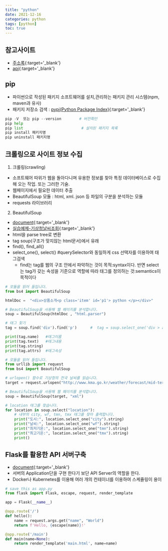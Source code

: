 ```yaml
---
title: "python"
date: 2021-12-16
categories: python
tags: [python]
toc: true
---
```


## 참고사이트

* [주소록](https://wikidocs.net/book/110){:target='_blank'}
* [api](https://wikidocs.net/book/4698){:target='_blank'}

## pip

* 파이썬으로 작성된 패키지 소프트웨어를 설치,관리하는 패키지 관리 시스템(npm, maven과 유사)
* 패키지 저장소 검색 : [pypi(Python Package Index)](https://pypi.org/){:target='_blank'}

```python
pip -V  또는 pip --version        # 버전확인
pip help
pip list                          # 설치된 패키지 목록 
pip install 패키지명              
pip uninstall 패키지명
```

## 크롤링으로 사이트 정보 수집

1. 크롤링(crawling)

* 소프트웨어 따위가 웹을 돌아다니며 유용한 정보를 찾아 특정 데이터베이스로 수집해 오는 작업. 또는 그러한 기술.
* 웹페이지에서 필요한 데이터 추출
* BeautifulSoup 모듈 : html, xml. json 등 파일의 구분을 분석하는 모듈
* requests 라이브러리

2. BeautifulSoup

* [document](https://www.crummy.com/software/BeautifulSoup/bs4/doc/){:target='_blank'}
* [실습예제-기상청날씨조회](https://dojang.io/mod/page/view.php?id=2458){:target='_blank'}
* html을 parse tree로 변환
* tag soup(구조가 맞지않는 html문서)에서 유래
* find(), find_all()
* select_one(), select()   #querySelector와 동일하게 css 선택자를 이용하여 태그검색
  * find는 tag를 웹의 구조 안에서 파악하는 것이 목적:syntax이다. 반면 select는 tag가 갖는 속성을 기준으로 역할에 따라 태그를 정의하는 것:semantics이 목적이다

```python
# 모듈을 읽어 들입니다.
from bs4 import BeautifulSoup

htmlDoc =  "<div>상품소개<p class='item' id='p1'> python </p></div>"

# BeautifulSoup을 사용해 웹 페이지를 분석합니다.
soup = BeautifulSoup(htmlDoc , "html.parser") 

# 태그 찾기
tag = soup.find('div').find('p')      #  tag = soup.select_one('div > a')

print(tag.name)   #태그이름 
print(tag.text)   #태그내용
print(tag.string) 
print(tag.attrs)  #태그속성
```

```python
# 모듈을 읽어 들입니다.
from urllib import request
from bs4 import BeautifulSoup

# urlopen() 함수로 기상청의 전국 날씨를 읽습니다.
target = request.urlopen("http://www.kma.go.kr/weather/forecast/mid-term-rss3.jsp?stnId=108")

# BeautifulSoup을 사용해 웹 페이지를 분석합니다.
soup = BeautifulSoup(target, "xml") 

# location 태그를 찾습니다.
for location in soup.select("location"):
    # 내부의 city, wf, tmn, tmx 태그를 찾아 출력합니다.
    print("도시:", location.select_one("city").string)
    print("날씨:", location.select_one("wf").string)
    print("최저기온:", location.select_one("tmn").string)
    print("최고기온:", location.select_one("tmx").string)
    print()
```

## Flask를 활용한 API 서버구축

* [document](https://flask.palletsprojects.com/en/2.0.x/){:target='_blank'}
* 서버의 Application단을 구현 한다기 보단 API Server의 역할을 한다.
* Docker나 Kubernetes를 이용해 여러 개의 컨테이너를 이용하여 스케쥴링이 용이

```python
# save this as app.py
from flask import Flask, escape, request, render_template

app = Flask(__name__)

@app.route('/')
def hello():
    name = request.args.get("name", "World")
    return f'Hello, {escape(name)}!'

@app.route('/main')
def main(name=None):
    return render_template('main.html', name=name)    
```